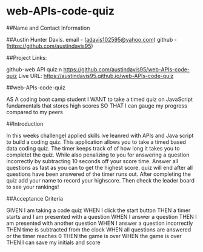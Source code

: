 # web-APIs-code-quiz

##Name and Contact Information

##Austin Hunter Davis. email - (adavis102595@yahoo.com) 
github - (https://github.com/austindavis95)

##Project Links:

github-web API quiz:n  https://github.com/austindavis95/web-APIs-code-quiz
Live URL: https://austindavis95.github.io/web-APIs-code-quiz


##web-APIs-code-quiz

AS A coding boot camp student
I WANT to take a timed quiz on JavaScript fundamentals that stores high scores
SO THAT I can gauge my progress compared to my peers



##Introduction

In this weeks challengeI applied skills ive leanred with APIs and Java script to build a coding quiz. This application allows you to take a timed based data coding quiz. The timer keeps track of of how long it takes you to completet the quiz. While also penalizing to you for answering a question incorrectly by subtracting 10 seconds off your score time. Answer all questions as fast as you can to get the highest score. quiz will end after all questions have been answered of the timer runs out. After completing the quiz add your name to record your highscore. Then check the leader board to see your rankings!


##Acceptance Criteria


GIVEN I am taking a code quiz
WHEN I click the start button
THEN a timer starts and I am presented with a question
WHEN I answer a question
THEN I am presented with another question
WHEN I answer a question incorrectly
THEN time is subtracted from the clock
WHEN all questions are answered or the timer reaches 0
THEN the game is over
WHEN the game is over
THEN I can save my initials and score